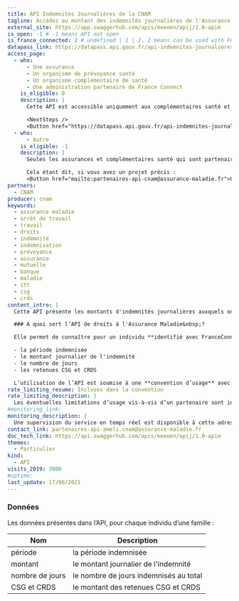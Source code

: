 ```yaml
---
title: API Indemnités Journalières de la CNAM
tagline: Accédez au montant des indemnités journalières de l'Assurance Maladie payé à un assuré sur une période.
external_site: https://app.swaggerhub.com/apis/meeoen/apij/1.0-apim
is_open: -1 # -1 means API not open
is_france_connected: 2 # undefined | 1 | 2. 2 means can be used with FC, 2 means has to be used with FC
datapass_link: https://datapass.api.gouv.fr/api-indemnites-journalieres-cnam
access_page:
  - who:
      - Une assurance
      - Un organisme de prévoyance santé
      - Un organisme complémentaire de santé
      - Une administration partenaire de France Connect
    is_eligible: 0
    description: |
      Cette API est accessible uniquement aux complémentaires santé et assurances partenaires de France Connect. 

      <NextSteps />
      <Button href="https://datapass.api.gouv.fr/api-indemnites-journalieres-cnam">Remplir une demande</Button>
  - who:
      - Autre
    is_eligible: -1
    description: |
      Seules les assurances et complémentaires santé qui sont partenaires de France Connect sont éligibles. 

      Cela étant dit, si vous avez un projet précis :
      <Button href="mailto:partenaires-api-cnam@assurance-maladie.fr">Contactez-nous pour exposer votre projet</Button>
partners:
  - CNAM
producer: cnam
keywords:
  - assurance maladie
  - arrêt de travail
  - travail
  - droits
  - indemnité
  - indemnisation
  - prévoyance
  - assurance
  - mutuelle
  - banque
  - maladie
  - itt
  - csg
  - crds
content_intro: |
  Cette API présente les montants d'indemnités journalières auxquels ont droit les assurés, grâce au régime général de l’Assurance Maladie.

  ### A quoi sert l’API de droits à l'Assurance Maladie&nbsp;?

  Elle permet de connaître pour un individu **identifié avec FranceConnect**&nbsp;:

  - la période indemnisée
  - le montant journalier de l'indemnité
  - le nombre de jours
  - les retenues CSG et CRDS

  L’utilisation de l’API est soumise à une **convention d’usage** avec la Caisse Nationale d’Assurance Maladie.
rate_limiting_resume: Incluses dans la convention
rate_limiting_description: |
  Les éventuelles limitations d’usage vis-à-vis d’un partenaire sont incluses dans la convention.
#monitoring_link:
monitoring_description: |
  Une supervision du service en temps réel est disponible à cette adresse.
contact_link: partenaires-api-ameli.cnam@assurance-maladie.fr
doc_tech_link: https://api.swaggerhub.com/apis/meeoen/apij/1.0-apim
themes:
  - Particulier
kind:
  - API
visits_2019: 3000
#uptime:
last_update: 17/06/2021
---
```


### Données

Les données présentes dans l’API, pour chaque individu d’une famille&nbsp;:

| Nom             | Description                            |
| --------------- | -------------------------------------- |
| période         | la période indemnisée                  |
| montant         | le montant journalier de l'indemnité   |
| nombre de jours | le nombre de jours indemnisés au total |
| CSG et CRDS     | le montant des retenues CSG et CRDS    |
